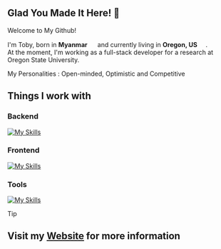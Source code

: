 ## Glad You Made It Here! 🥂

Welcome to My Github!

I'm Toby, born in **Myanmar** <img src="https://hatscripts.github.io/circle-flags/flags/mm.svg" width="15"> and currently living in **Oregon, US** <img src="https://hatscripts.github.io/circle-flags/flags/us.svg" width="15">.<br>
At the moment, I'm working as a full-stack developer for a research at Oregon State University.

My Personalities : Open-minded, Optimistic and Competitive

## Things I work with

### Backend

[![My Skills](https://skillicons.dev/icons?i=express,flask,python,js,nodejs,mysql,c,docker&theme=dark)](https://skillicons.dev)

### Frontend

[![My Skills](https://skillicons.dev/icons?i=react,tailwind,js,html,css,figma&theme=dark)](https://skillicons.dev)

### Tools

[![My Skills](https://skillicons.dev/icons?i=aws,git,nodejs,mysql,docker,figma&theme=dark)](https://skillicons.dev)

> [!TIP]
> ## **Visit my [Website](https://toby12352.github.io/tobyThaung) for more information**

